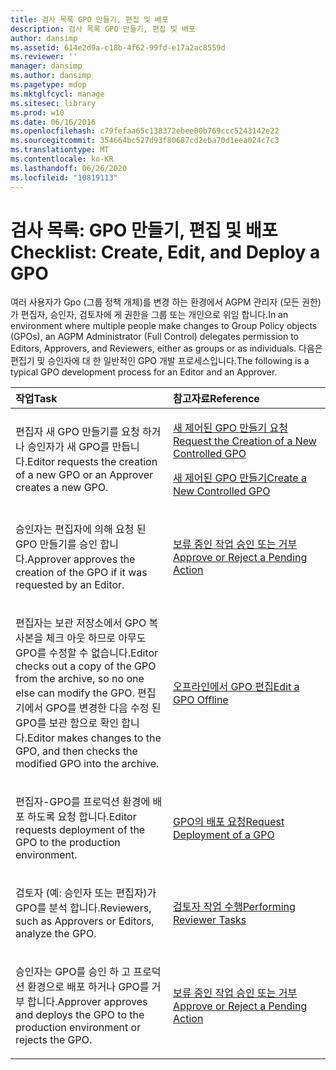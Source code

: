 ```yaml
---
title: 검사 목록 GPO 만들기, 편집 및 배포
description: 검사 목록 GPO 만들기, 편집 및 배포
author: dansimp
ms.assetid: 614e2d9a-c18b-4f62-99fd-e17a2ac8559d
ms.reviewer: ''
manager: dansimp
ms.author: dansimp
ms.pagetype: mdop
ms.mktglfcycl: manage
ms.sitesec: library
ms.prod: w10
ms.date: 06/16/2016
ms.openlocfilehash: c79fefaa65c138372ebee00b769ccc5243142e22
ms.sourcegitcommit: 354664bc527d93f80687cd2eba70d1eea024c7c3
ms.translationtype: MT
ms.contentlocale: ko-KR
ms.lasthandoff: 06/26/2020
ms.locfileid: "10819113"
---
```

# <span data-ttu-id="3e717-103">검사 목록: GPO 만들기, 편집 및 배포</span><span class="sxs-lookup"><span data-stu-id="3e717-103">Checklist: Create, Edit, and Deploy a GPO</span></span>


<span data-ttu-id="3e717-104">여러 사용자가 Gpo (그룹 정책 개체)를 변경 하는 환경에서 AGPM 관리자 (모든 권한)가 편집자, 승인자, 검토자에 게 권한을 그룹 또는 개인으로 위임 합니다.</span><span class="sxs-lookup"><span data-stu-id="3e717-104">In an environment where multiple people make changes to Group Policy objects (GPOs), an AGPM Administrator (Full Control) delegates permission to Editors, Approvers, and Reviewers, either as groups or as individuals.</span></span> <span data-ttu-id="3e717-105">다음은 편집기 및 승인자에 대 한 일반적인 GPO 개발 프로세스입니다.</span><span class="sxs-lookup"><span data-stu-id="3e717-105">The following is a typical GPO development process for an Editor and an Approver.</span></span>

<table>
<colgroup>
<col width="50%" />
<col width="50%" />
</colgroup>
<thead>
<tr class="header">
<th align="left"><span data-ttu-id="3e717-106">작업</span><span class="sxs-lookup"><span data-stu-id="3e717-106">Task</span></span></th>
<th align="left"><span data-ttu-id="3e717-107">참고자료</span><span class="sxs-lookup"><span data-stu-id="3e717-107">Reference</span></span></th>
</tr>
</thead>
<tbody>
<tr class="odd">
<td align="left"><p><span data-ttu-id="3e717-108">편집자 새 GPO 만들기를 요청 하거나 승인자가 새 GPO를 만듭니다.</span><span class="sxs-lookup"><span data-stu-id="3e717-108">Editor requests the creation of a new GPO or an Approver creates a new GPO.</span></span></p></td>
<td align="left"><p><a href="request-the-creation-of-a-new-controlled-gpo.md" data-raw-source="[Request the Creation of a New Controlled GPO](request-the-creation-of-a-new-controlled-gpo.md)"><span data-ttu-id="3e717-109">새 제어된 GPO 만들기 요청</span><span class="sxs-lookup"><span data-stu-id="3e717-109">Request the Creation of a New Controlled GPO</span></span></a></p>
<p><a href="create-a-new-controlled-gpo.md" data-raw-source="[Create a New Controlled GPO](create-a-new-controlled-gpo.md)"><span data-ttu-id="3e717-110">새 제어된 GPO 만들기</span><span class="sxs-lookup"><span data-stu-id="3e717-110">Create a New Controlled GPO</span></span></a></p></td>
</tr>
<tr class="even">
<td align="left"><p><span data-ttu-id="3e717-111">승인자는 편집자에 의해 요청 된 GPO 만들기를 승인 합니다.</span><span class="sxs-lookup"><span data-stu-id="3e717-111">Approver approves the creation of the GPO if it was requested by an Editor.</span></span></p></td>
<td align="left"><p><a href="approve-or-reject-a-pending-action.md" data-raw-source="[Approve or Reject a Pending Action](approve-or-reject-a-pending-action.md)"><span data-ttu-id="3e717-112">보류 중인 작업 승인 또는 거부</span><span class="sxs-lookup"><span data-stu-id="3e717-112">Approve or Reject a Pending Action</span></span></a></p></td>
</tr>
<tr class="odd">
<td align="left"><p><span data-ttu-id="3e717-113">편집자는 보관 저장소에서 GPO 복사본을 체크 아웃 하므로 아무도 GPO를 수정할 수 없습니다.</span><span class="sxs-lookup"><span data-stu-id="3e717-113">Editor checks out a copy of the GPO from the archive, so no one else can modify the GPO.</span></span> <span data-ttu-id="3e717-114">편집기에서 GPO를 변경한 다음 수정 된 GPO를 보관 함으로 확인 합니다.</span><span class="sxs-lookup"><span data-stu-id="3e717-114">Editor makes changes to the GPO, and then checks the modified GPO into the archive.</span></span></p></td>
<td align="left"><p><a href="edit-a-gpo-offline.md" data-raw-source="[Edit a GPO Offline](edit-a-gpo-offline.md)"><span data-ttu-id="3e717-115">오프라인에서 GPO 편집</span><span class="sxs-lookup"><span data-stu-id="3e717-115">Edit a GPO Offline</span></span></a></p></td>
</tr>
<tr class="even">
<td align="left"><p><span data-ttu-id="3e717-116">편집자-GPO를 프로덕션 환경에 배포 하도록 요청 합니다.</span><span class="sxs-lookup"><span data-stu-id="3e717-116">Editor requests deployment of the GPO to the production environment.</span></span></p></td>
<td align="left"><p><a href="request-deployment-of-a-gpo.md" data-raw-source="[Request Deployment of a GPO](request-deployment-of-a-gpo.md)"><span data-ttu-id="3e717-117">GPO의 배포 요청</span><span class="sxs-lookup"><span data-stu-id="3e717-117">Request Deployment of a GPO</span></span></a></p></td>
</tr>
<tr class="odd">
<td align="left"><p><span data-ttu-id="3e717-118">검토자 (예: 승인자 또는 편집자)가 GPO를 분석 합니다.</span><span class="sxs-lookup"><span data-stu-id="3e717-118">Reviewers, such as Approvers or Editors, analyze the GPO.</span></span></p></td>
<td align="left"><p><a href="performing-reviewer-tasks.md" data-raw-source="[Performing Reviewer Tasks](performing-reviewer-tasks.md)"><span data-ttu-id="3e717-119">검토자 작업 수행</span><span class="sxs-lookup"><span data-stu-id="3e717-119">Performing Reviewer Tasks</span></span></a></p></td>
</tr>
<tr class="even">
<td align="left"><p><span data-ttu-id="3e717-120">승인자는 GPO를 승인 하 고 프로덕션 환경으로 배포 하거나 GPO를 거부 합니다.</span><span class="sxs-lookup"><span data-stu-id="3e717-120">Approver approves and deploys the GPO to the production environment or rejects the GPO.</span></span></p></td>
<td align="left"><p><a href="approve-or-reject-a-pending-action.md" data-raw-source="[Approve or Reject a Pending Action](approve-or-reject-a-pending-action.md)"><span data-ttu-id="3e717-121">보류 중인 작업 승인 또는 거부</span><span class="sxs-lookup"><span data-stu-id="3e717-121">Approve or Reject a Pending Action</span></span></a></p></td>
</tr>
</tbody>
</table>

 

 

 





